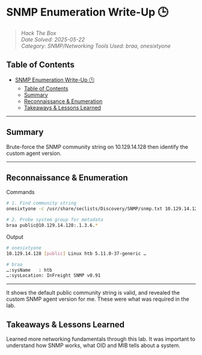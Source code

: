 # SNMP Enumeration Write-Up 🕒
>
> *Hack The Box*  
> *Date Solved: 2025-05-22*  
> *Category: SNMP/Networking*
> *Tools Used: braa, onesixtyone*

## Table of Contents

- [SNMP Enumeration Write-Up 🕒](#snmp-enumeration-write-up-)
  - [Table of Contents](#table-of-contents)
  - [Summary](#summary)
  - [Reconnaissance \& Enumeration](#reconnaissance--enumeration)
  - [Takeaways \& Lessons Learned](#takeaways--lessons-learned)

---

## Summary

Brute-force the SNMP community string on 10.129.14.128 then identify the custom agent version.

---

## Reconnaissance & Enumeration

Commands

```bash
# 1. Find community string
onesixtyone -c /usr/share/seclists/Discovery/SNMP/snmp.txt 10.129.14.128

# 2. Probe system group for metadata
braa public@10.129.14.128:.1.3.6.*
```

Output

```bash
# onesixtyone
10.129.14.128 [public] Linux htb 5.11.0-37-generic …

# braa
…:sysName   : htb
…:sysLocation: InFreight SNMP v0.91

```

---
It shows the default public community string is valid, and revealed the custom SNMP agent version for me. These were what was required in the lab.

## Takeaways & Lessons Learned

Learned more networking fundamentals through this lab. It was important to understand how SNMP works, what OID and MIB tells about a system.
